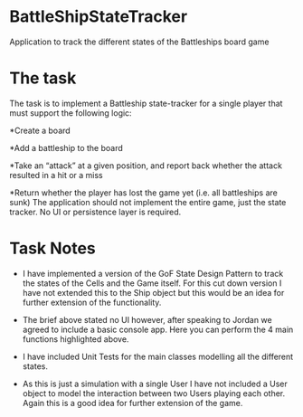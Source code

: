 # BattleShipStateTracker

Application to track the different states of the Battleships board game

# The task
The task is to implement a Battleship state-tracker for a single player that must support the
following logic:

*Create a board

*Add a battleship to the board

*Take an “attack” at a given position, and report back whether the attack resulted in a
hit or a miss

*Return whether the player has lost the game yet (i.e. all battleships are sunk)
The application should not implement the entire game, just the state tracker. No UI or
persistence layer is required.

# Task Notes

* I have implemented a version of the GoF State Design Pattern to track the states of the Cells and the Game itself. For this cut down version
I have not extended this to the Ship object but this would be an idea for further extension of the functionality.

* The brief above stated no UI however, after speaking to Jordan we agreed to include a basic console app. Here you can perform the 4 main
functions highlighted above.

* I have included Unit Tests for the main classes modelling all the different states.

* As this is just a simulation with a single User I have not included a User object to model the interaction between two Users playing each other. 
Again this is a good idea for further extension of the game.
